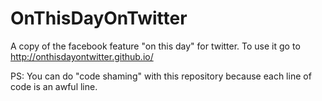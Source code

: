 # OnThisDayOnTwitter
A copy of the facebook feature "on this day" for twitter. To use it go to http://onthisdayontwitter.github.io/

PS: You can do "code shaming" with this repository because each line of code is an awful line.


